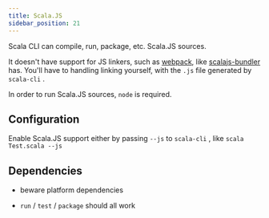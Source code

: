 ```yaml
---
title: Scala.JS
sidebar_position: 21
---
```


Scala CLI can compile, run, package, etc. Scala.JS sources.

It doesn't have support for JS linkers, such as [webpack](https://webpack.js.org),
like [scalajs-bundler](https://github.com/scalacenter/scalajs-bundler) has. You'll have to
handling linking yourself, with the `.js` file generated by `scala-cli` .

In order to run Scala.JS sources, `node` is required.

## Configuration

Enable Scala.JS support either by passing `--js` to `scala-cli` , like `scala Test.scala --js`

## Dependencies

- beware platform dependencies

- `run` / `test` / `package` should all work
